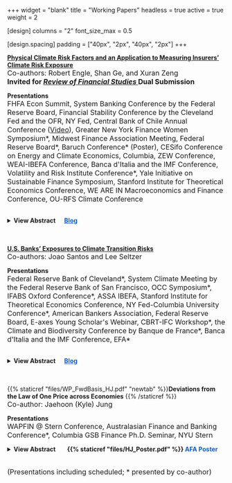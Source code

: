 +++
widget = "blank"
title = "Working Papers"
headless = true
active = true
weight = 2

[design]
columns = "2"
font_size_max = 0.5

[design.spacing]
padding = ["40px", "2px", "40px", "2px"]
+++


[**Physical Climate Risk Factors and an Application to Measuring Insurers’ Climate Risk Exposure**](https://papers.ssrn.com/sol3/papers.cfm?abstract_id=4510592)  
<font size="3"> Co-authors: Robert Engle, Shan Ge, and Xuran Zeng </font>  
<font size="3"> **Invited for <i><u> Review of Financial Studies </u></i> Dual Submission** </font> 

<strong>Presentations </strong>    
<font size="3">
FHFA Econ Summit, System Banking Conference by the Federal Reserve Board, Financial Stability Conference by the Cleveland Fed and the OFR, NY Fed, Central Bank of Chile Annual Conference ([Video](https://www.youtube.com/watch?v=7D9j4a5iufo)), Greater New York Finance Women Symposium*, Midwest Finance Association Meeting, Federal Reserve Board*, Baruch Conference* (Poster), CESifo Conference on Energy and Climate Economics, Columbia, ZEW Conference, WEAI-IBEFA Conference, Banca d'Italia and the IMF Conference, Volatility and Risk Institute Conference*, Yale Initiative on Sustainable Finance Symposium, Stanford Institute for Theoretical Economics Conference, WE ARE IN Macroeconomics and Finance Conference, OU-RFS Climate Conference              
  </font>
</br>

<details>
<summary><strong>View Abstract&nbsp;&nbsp;&nbsp;&nbsp;&nbsp;&nbsp;<a href="https://libertystreeteconomics.newyorkfed.org/2024/04/physical-climate-risk-and-insurers/" style="color: rgb(15, 92, 214);">Blog</a></strong></summary>  
We construct a novel physical risk factor by forming a portfolio of REITs, long on those with properties more exposed to climate risk and short on those less exposed. Combined with a transition risk factor, we assess the climate risk exposure of P&C and life insurance companies in the U.S. Insurers can be exposed to climate-related physical risk through their operations and transition risk through their $12 trillion of financial asset holdings. We estimate insurers’ dynamic physical and transition climate beta, i.e. their stock return sensitivity to the physical and transition risk factors. Validating our approach, we find that insurers with larger exposures to risky states have a higher sensitivity to physical risk, while insurers holding more brown assets have a higher sensitivity to transition risk. Using the estimated betas, we calculate the expected capital shortfall of insurers under various climate stress scenarios.
</details>  
<br/><br/> 

[**U.S. Banks’ Exposures to Climate Transition Risks**](https://papers.ssrn.com/sol3/papers.cfm?abstract_id=4411661)  
<font size="3"> Co-authors: Joao Santos and Lee Seltzer </font> 

<strong>Presentations </strong>  
<font size="3">
Federal Reserve Bank of Cleveland*, System Climate Meeting by the Federal Reserve Bank of San Francisco, OCC Symposium*, IFABS Oxford Conference*, ASSA IBEFA, Stanford Institute for Theoretical Economics Conference, NY Fed-Columbia University Conference*, American Bankers Association, Federal Reserve Board, E-axes Young Scholar's Webinar, CBRT-IFC Workshop*, the Climate and Biodiversity Conference by Banque de France*, Banca d'Italia and the IMF Conference, EFA*     
</font> 
<br/>

<details>
<summary><strong>View Abstract&nbsp;&nbsp;&nbsp;&nbsp;&nbsp;&nbsp;<a href="https://libertystreeteconomics.newyorkfed.org/2023/07/how-exposed-are-u-s-banks-loan-portfolios-to-climate-transition-risks/" style="color: rgb(15, 92, 214);">Blog</a></strong></summary>
We propose a novel approach to estimate banks' credit exposures to transition risks using sectoral effects of climate policies from general equilibrium (GE) models. At worst, estimated exposures reach 14% of bank loan portfolio values. Average exposures drop below 2% after incorporating information on loan payoff structures. Emissions only explain 60% of the variation in our estimated exposure measure, suggesting that our measure captures aspects of transition risk unique to GE models. Consistent with managing their exposures to transition risk, banks joining the Net-Zero Alliance reduced their exposures compared to other banks, mainly by decreasing lending to the riskiest industries.
</details>  
<br/><br/>


{{% staticref "files/WP_FwdBasis_HJ.pdf" "newtab" %}}**Deviations from the Law of One Price across Economies** {{% /staticref %}}  
<font size="3"> Co-author: Jaehoon (Kyle) Jung </font>    

<strong>Presentations </strong>  
<font size="3">
  WAPFIN @ Stern Conference, Australasian Finance and Banking Conference*, Columbia GSB Finance Ph.D. Seminar, NYU Stern
</font>
<br/> 


<details>
<summary><strong>View Abstract &nbsp;&nbsp;&nbsp;&nbsp;&nbsp;&nbsp; {{% staticref "files/HJ_Poster.pdf" %}}<span style="color:rgb(15, 92, 214)"> AFA Poster</span></a></strong></summary>
 In a model with agents facing constraints heterogeneous across economies, we provide a novel explanation for an understudied yet economically significant deviation from the Law of One Price across FX forward markets. Specifically, we document a substantial divergence between the exchange rate for locally traded forward contracts and contracts with the same maturity traded outside the jurisdiction of countries during the global financial crisis, and that the magnitudes varied across currencies. The model predicts that (1) the basis increases with the shadow costs of constraints across time and increases with the country-specific FX position limits across countries;  (2) the shadow cost of each constraint non-linearly increases as the intermediary sector's relative performance declines below a threshold; and (3) higher shadow cost of the position limit predicts lower future excess return on local-currency denominated assets, as buying local assets relaxes the FX position limit constraint imposed on the intermediaries. We test the model predictions and find consistent evidence in countries with tight position limits. 
</details>
<br/><br/>  
<font size="3">
(Presentations including scheduled; * presented by co-author)
</font>

